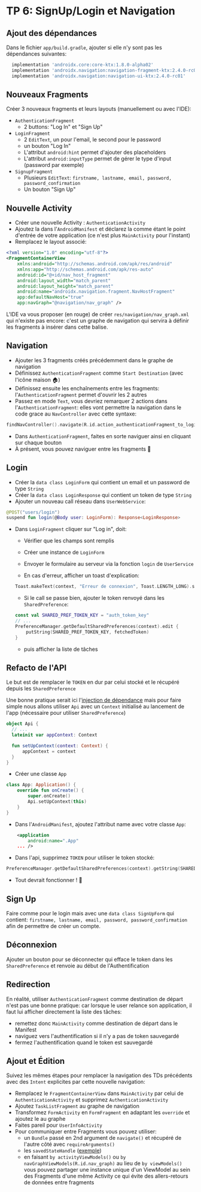 # TP 6: SignUp/Login et Navigation

## Ajout des dépendances

Dans le fichier `app/build.gradle`, ajouter si elle n'y sont pas les dépendances suivantes:

```groovy
  implementation 'androidx.core:core-ktx:1.8.0-alpha02'
  implementation 'androidx.navigation:navigation-fragment-ktx:2.4.0-rc01'
  implementation 'androidx.navigation:navigation-ui-ktx:2.4.0-rc01'
```

## Nouveaux Fragments

Créer 3 nouveaux fragments et leurs layouts (manuellement ou avec l'IDE):

- `AuthenticationFragment`
  - 2 buttons: "Log In" et "Sign Up"
- `LoginFragment`
  - 2 `EditText`, un pour l'email, le second pour le password
  - un bouton "Log In"
  - L'attribut `android:hint` permet d'ajouter des placeholders
  - L'attribut `android:inputType` permet de gérer le type d'input (password par exemple)
- `SignupFragment`
  - Plusieurs `EditText`: `firstname, lastname, email, password, password_confirmation`
  - Un bouton "Sign Up"

## Nouvelle Activity

- Créer une nouvelle Activity : `AuthenticationActivity`
- Ajoutez la dans l'`AndroidManifest` et déclarez la comme étant le point d'entrée de votre application (ce n'est plus `MainActivity` pour l'instant)
- Remplacez le layout associé:

```xml
<?xml version="1.0" encoding="utf-8"?>
<FragmentContainerView
    xmlns:android="http://schemas.android.com/apk/res/android"
    xmlns:app="http://schemas.android.com/apk/res-auto"
    android:id="@+id/nav_host_fragment"
    android:layout_width="match_parent"
    android:layout_height="match_parent"
    android:name="androidx.navigation.fragment.NavHostFragment"
    app:defaultNavHost="true"
    app:navGraph="@navigation/nav_graph" />
```

L'IDE va vous proposer (en rouge) de créer `res/navigation/nav_graph.xml` qui n'existe pas encore: c'est un graphe de navigation qui servira à définir les fragments à insérer dans cette balise.

## Navigation

- Ajouter les 3 fragments créés précédemment dans le graphe de navigation
- Définissez `AuthenticationFragment` comme `Start Destination` (avec l'icône maison 🏠)
- Définissez ensuite les enchaînements entre les fragments: l'`AuthenticationFragment` permet d'ouvrir les 2 autres
- Passez en mode `Text`, vous devriez remarquer 2 actions dans l'`AuthenticationFragment`: elles vont permettre la navigation dans le code grace au `NavController` avec cette syntaxe:

```kotlin
findNavController().navigate(R.id.action_authenticationFragment_to_loginFragment)
```

- Dans `AuthenticationFragment`, faites en sorte naviguer ainsi en cliquant sur chaque bouton
- À présent, vous pouvez naviguer entre les fragments 🎊

## Login

- Créer la `data class LoginForm` qui contient un email et un password de type `String`
- Créer la `data class LoginResponse` qui contient un token de type `String`
- Ajouter un nouveau call réseau dans `UserWebService`:

```kotlin
@POST("users/login")
suspend fun login(@Body user: LoginForm): Response<LoginResponse>
```

- Dans `LoginFragment` cliquer sur "Log in", doit:

  - Vérifier que les champs sont remplis
  - Créer une instance de `LoginForm`
  - Envoyer le formulaire au serveur via la fonction `login` de `UserService`

  - En cas d'erreur, afficher un toast d'explication:

  ```kotlin
  Toast.makeText(context, "Erreur de connexion", Toast.LENGTH_LONG).show()
  ```

  - Si le call se passe bien, ajouter le token renvoyé dans les `SharedPreference`:

  ```kotlin
  const val SHARED_PREF_TOKEN_KEY = "auth_token_key"
  // ...
  PreferenceManager.getDefaultSharedPreferences(context).edit {
      putString(SHARED_PREF_TOKEN_KEY, fetchedToken)
  }
  ```

  - puis afficher la liste de tâches

## Refacto de l'API

Le but est de remplacer le `TOKEN` en dur par celui stocké et le récupéré depuis les `SharedPreference`

Une bonne pratique serait ici l'[injection de dépendance](https://en.wikipedia.org/wiki/Dependency_injection) mais pour faire simple nous allons utiliser `Api` avec un `Context` initialisé au lancement de l'app (nécessaire pour utiliser `SharedPreference`)

```kotlin
object Api {
  // ...
  lateinit var appContext: Context

  fun setUpContext(context: Context) {
      appContext = context
  }
}
```

- Créer une classe `App`

```kotlin
class App: Application() {
    override fun onCreate() {
        super.onCreate()
        Api.setUpContext(this)
    }
}
```

- Dans l'`AndroidManifest`, ajoutez l'attribut name avec votre classe `App`:

```xml
    <application
        android:name=".App"
    ... />
```

- Dans l'api, supprimez `TOKEN` pour utiliser le token stocké:

```kotlin
PreferenceManager.getDefaultSharedPreferences(context).getString(SHARED_PREF_TOKEN_KEY, "")
```

- Tout devrait fonctionner ! 🙌

## Sign Up

Faire comme pour le login mais avec une `data class SignUpForm` qui contient: `firstname, lastname, email, password, password_confirmation` afin de permettre de créer un compte.

## Déconnexion

Ajouter un bouton pour se déconnecter qui efface le token dans les `SharedPreference` et renvoie au début de l'Authentification

## Redirection

En réalité, utiliser `AuthenticationFragment` comme destination de départ n'est pas une bonne pratique: car lorsque le user relance son application, il faut lui afficher directement la liste des tâches:

- remettez donc `MainActivity` comme destination de départ dans le Manifest
- naviguez vers l'authentification si il n'y a pas de token sauvegardé
- fermez l'authentification quand le token est sauvegardé

## Ajout et Édition

Suivez les mêmes étapes pour remplacer la navigation des TDs précédents avec des `Intent` explicites par cette nouvelle navigation:

- Remplacez le `FragmentContainerView` dans `MainActivity` par celui de `AuthenticationActivity` et supprimez `AuthenticationActivity`
- Ajoutez `TaskListFragment` au graphe de navigation
- Transformez `FormActivity` en `FormFragment` en adaptant les `override` et ajoutez le au graphe
- Faites pareil pour `UserInfoActivity`
- Pour communiquer entre Fragments vous pouvez utiliser:
  - un `Bundle` passé en 2nd argument de `navigate()` et récupéré de l'autre côté avec `requireArguments()`
  - les `savedStateHandle` ([exemple](https://stackoverflow.com/a/62320979/3466492))
  - en faisant `by activityViewModels()` ou `by navGraphViewModels(R.id.nav_graph)` au lieu de `by viewModels()` vous pouvez partager une instance unique d'un ViewModel au sein des Fragments d'une même Activity ce qui évite des allers-retours de données entre fragments
